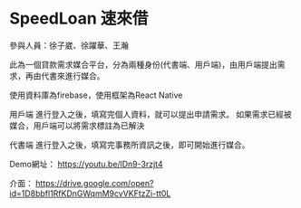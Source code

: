 # SpeedLoan  速來借

參與人員：徐子崴、徐躍華、王瀚

此為一個貸款需求媒合平台，分為兩種身份(代書端、用戶端)，由用戶端提出需求，再由代書來進行媒合。

使用資料庫為firebase，使用框架為React Native

用戶端
進行登入之後，填寫完個人資料，就可以提出申請需求。
如果需求已經被媒合，用戶端可以將需求標註為已解決

代書端
進行登入之後，填寫完事務所資訊之後，即可開始進行媒合。

Demo網址：
https://youtu.be/lDn9-3rzjt4

介面：
https://drive.google.com/open?id=1D8bbfl1RfKDnGWqmM9cvVKFtzZi-tt0L
